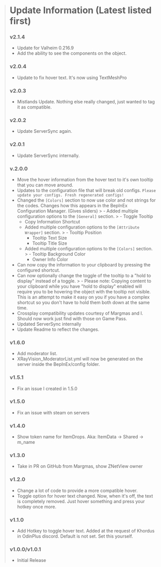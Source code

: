 > # Update Information (Latest listed first)
> ### v2.1.4
> - Update for Valheim 0.216.9
> - Add the ability to see the components on the object.
> ### v2.0.4
> - Update to fix hover text. It's now using TextMeshPro
> ### v2.0.3
> - Mistlands Update. Nothing else really changed, just wanted to tag it as compatible.
> ### v2.0.2
> - Update ServerSync again.
> ### v2.0.1
> - Update ServerSync internally.
> ### v.2.0.0
> - Move the hover information from the hover text to it's own tooltip that you can move around.
> - Updates to the configuration file that will break old
    configs. `Please update your configs. Fresh regenerated configs!`
> - Changed the `[Colors]` section to now use color and not strings for the codes. Changes how this appears in the BepInEx
    Configuration Manager. (Gives sliders)
    >   - Added multiple configuration options to the `[General]` section.
          >     - Toggle Tooltip
>     - Copy Information Shortcut
>   - Added multiple configuration options to the `[Attribute Wrapper]` section.
      >     - Tooltip Position
>     - Tooltip Text Size
>     - Tooltip Title Size
>   - Added multiple configuration options to the `[Colors]` section.
      >     - Tooltip Background Color
>     - Owner Info Color
> - Can now copy the information to your clipboard by pressing the configured shortcut.
> - Can now optionally change the toggle of the tooltip to a "hold to display" instead of a toggle.
    >     - Please note: Copying content to your clipboard while you have "hold to display" enabled will require you to be
            hovering the object with the tooltip not visible. This is an attempt to make it easy on you if you have a complex
            shortcut so you don't have to hold them both down at the same time.
> - Crossplay compatibility updates courtesy of Margmas and I. Should now work just find with those on Game Pass.
> - Updated ServerSync internally
> - Update Readme to reflect the changes.
> ### v1.6.0
> - Add moderator list.
> - XRayVision_ModeratorList.yml will now be generated on the server inside the BepInEx/config folder.
> ### v1.5.1
> - Fix an issue I created in 1.5.0
> ### v1.5.0
> - Fix an issue with steam on servers
> ### v1.4.0
> - Show token name for ItemDrops. Aka: ItemData -> Shared -> m_name
> ### v1.3.0
> - Take in PR on GitHub from Margmas, show ZNetView owner
> ### v1.2.0
> - Change a lot of code to provide a more compatible hover.
> - Toggle option for hover text changed. Now, when it's off, the text is completely removed. Just hover something and
    press your hotkey once more.
> ### v1.1.0
> - Add Hotkey to toggle hover text. Added at the request of Khordus in OdinPlus discord. Default is not set. Set this
    yourself.
> ### v1.0.0/v1.0.1
> - Initial Release